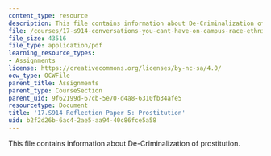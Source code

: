 ```yaml
---
content_type: resource
description: This file contains information about De-Criminalization of prostitution.
file: /courses/17-s914-conversations-you-cant-have-on-campus-race-ethnicity-gender-and-identity-spring-2012/b2f2d26b6ac42ae5aa9440c86fce5a58_MIT17_S914S12_prostitution1.pdf
file_size: 43516
file_type: application/pdf
learning_resource_types:
- Assignments
license: https://creativecommons.org/licenses/by-nc-sa/4.0/
ocw_type: OCWFile
parent_title: Assignments
parent_type: CourseSection
parent_uid: 9f62199d-67cb-5e70-d4a8-6310fb34afe5
resourcetype: Document
title: '17.S914 Reflection Paper 5: Prostitution'
uid: b2f2d26b-6ac4-2ae5-aa94-40c86fce5a58
---
```

This file contains information about De-Criminalization of prostitution.